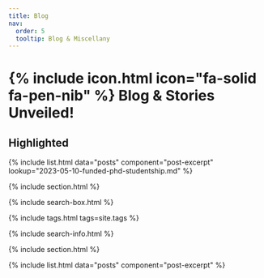 ```yaml
---
title: Blog
nav:
  order: 5
  tooltip: Blog & Miscellany
---
```


# {% include icon.html icon="fa-solid fa-pen-nib" %} Blog & Stories Unveiled!

## Highlighted

{% include list.html data="posts" component="post-excerpt" lookup="2023-05-10-funded-phd-studentship.md" %}

{% include section.html %}

{% include search-box.html %}

{% include tags.html tags=site.tags %}

{% include search-info.html %}

{% include section.html %}

{% include list.html data="posts" component="post-excerpt" %}

